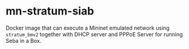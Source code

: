 # mn-stratum-siab

Docker image that can execute a Mininet emulated network using `stratum_bmv2` together with DHCP server and PPPoE Server for running Seba in a Box.